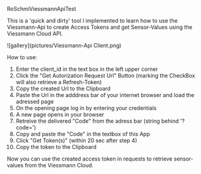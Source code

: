 RoSchmiViessmannApiTest

This is a 'quick and dirty' tool I implemented to learn how to use the Viessmann-Api to create Access Tokens and get Sensor-Values using the Viessmann Cloud API.

![gallery](pictures/Viessmann-Api Client.png)

How to use:
1) Enter the client_id in the text box in the left upper corner
2) Click the "Get Autorization Request Url" Button (marking the CheckBox will also retrieve a Refresh-Token)
3) Copy the created Url to the Clipboard
4) Paste the Url in the adddress bar of your internet browser and load the adressed page
5) On the opening page log in by entering your credentials
6) A new page opens in your browser
7) Retreive the delivered "Code" from the adress bar (string behind '?code=')
8) Copy and paste the "Code" in the textbox of this App
9) Click "Get Token(s)" (within 20 sec after step 4)
10) Copy the token to the Clipboard

Now you can use the created access token in requests to retrieve sensor-values from the Viessmann Cloud.
